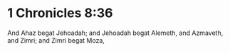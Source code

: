 # 1 Chronicles 8:36

And Ahaz begat Jehoadah; and Jehoadah begat Alemeth, and Azmaveth, and Zimri; and Zimri begat Moza,